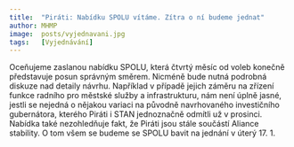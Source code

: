 ```yaml
---
title:  "Piráti: Nabídku SPOLU vítáme. Zítra o ní budeme jednat"
author: MHMP
image:  posts/vyjednavani.jpg
tags:   [Vyjednávání]
---
```


Oceňujeme zaslanou nabídku SPOLU, která čtvrtý měsíc od voleb konečně představuje posun správným směrem. Nicméně bude nutná podrobná diskuze nad detaily návrhu. Například v případě jejich záměru na zřízení funkce radního pro městské služby a infrastrukturu, nám není úplně jasné, jestli se nejedná o nějakou variaci na původně navrhovaného investičního gubernátora, kterého Piráti i STAN jednoznačně odmítli už v prosinci. Nabídka také nezohledňuje fakt, že Piráti jsou stále součástí Aliance stability. O tom všem se budeme se SPOLU bavit na jednání v úterý 17. 1.
